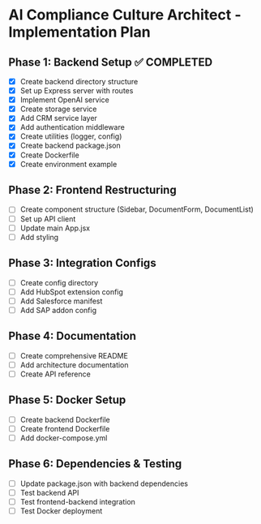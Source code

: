 # AI Compliance Culture Architect - Implementation Plan

## Phase 1: Backend Setup ✅ COMPLETED
- [x] Create backend directory structure
- [x] Set up Express server with routes
- [x] Implement OpenAI service
- [x] Create storage service
- [x] Add CRM service layer
- [x] Add authentication middleware
- [x] Create utilities (logger, config)
- [x] Create backend package.json
- [x] Create Dockerfile
- [x] Create environment example

## Phase 2: Frontend Restructuring
- [ ] Create component structure (Sidebar, DocumentForm, DocumentList)
- [ ] Set up API client
- [ ] Update main App.jsx
- [ ] Add styling

## Phase 3: Integration Configs
- [ ] Create config directory
- [ ] Add HubSpot extension config
- [ ] Add Salesforce manifest
- [ ] Add SAP addon config

## Phase 4: Documentation
- [ ] Create comprehensive README
- [ ] Add architecture documentation
- [ ] Create API reference

## Phase 5: Docker Setup
- [ ] Create backend Dockerfile
- [ ] Create frontend Dockerfile
- [ ] Add docker-compose.yml

## Phase 6: Dependencies & Testing
- [ ] Update package.json with backend dependencies
- [ ] Test backend API
- [ ] Test frontend-backend integration
- [ ] Test Docker deployment
